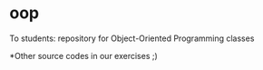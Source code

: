 # oop
To students: repository for Object-Oriented Programming classes

*Other source codes in our exercises ;)

